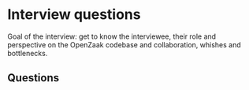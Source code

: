 # Interview questions

Goal of the interview: get to know the interviewee, their role and perspective on the OpenZaak codebase and collaboration, whishes and bottlenecks.

## Questions